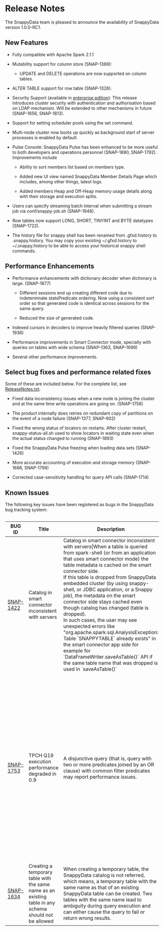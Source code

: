 # Release Notes 

The SnappyData team is pleased to announce the availability of SnappyData version 1.0.0-RC1.

## New Features
* Fully compatible with Apache Spark 2.1.1

* Mutability support for column store (SNAP-1389):

	- UPDATE and DELETE operations are now supported on column tables.

* ALTER TABLE support for row table (SNAP-1326).

* Security Support (available in [enterprise edition](http://www.snappydata.io/download)):  This release introduces cluster security with authentication and authorisation based on LDAP mechanism. Will be extended to other mechanisms in future (SNAP-1656, SNAP-1813).

* Support for setting scheduler pools using the set command.

* Multi-node cluster now boots up quickly as background start of server processes is enabled by default.

* Pulse Console:  SnappyData Pulse has been enhanced to be more useful to both developers and operations personnel (SNAP-1890, SNAP-1792). Improvements include

	- Ability to sort members list based on members type.

	- Added new UI view named SnappyData Member Details Page which includes, among other things, latest logs.

	- Added members Heap and Off-Heap memory usage details along with their storage and execution splits.

* Users can specify streaming batch interval when submitting a stream job via conf/snappy-job.sh (SNAP-1948).

* Row tables now support LONG, SHORT, TINYINT and BYTE datatypes (SNAP-1722).

* The history file for snappy shell has been renamed from .gfxd.history to .snappy.history. You may copy your existing ~/.gfxd.history to ~/.snappy.history to be able to access your historical snappy shell commands.

## Performance Enhancements
* Performance enhancements with dictionary decoder when dictionary is large. (SNAP-1877)

	- Different sessions end up creating different code due to indeterminate statsPredicate ordering. Now using a consistent sort order so that generated code is identical across sessions for the same query.

	- Reduced the size of generated code.

* Indexed cursors in decoders to improve heavily filtered queries (SNAP-1936)

* Performance improvements in Smart Connector mode, specially with queries on tables with wide schema (SNAP-1363, SNAP-1699)

* Several other performance improvements.

## Select bug fixes and performance related fixes
Some of these are included below. For the complete list, see [ReleaseNotes.txt](https://github.com/SnappyDataInc/snappydata/blob/master/ReleaseNotes.txt).

* Fixed data inconsistency issues when a new node is joining the cluster and at the same time write operations are going on. (SNAP-1756)

* The product internally does retries on redundant copy of partitions on the event of a node failure (SNAP-1377, SNAP-902)

* Fixed the wrong status of locators on restarts. After cluster restart, snappy-status-all.sh used to show locators in waiting state even when the actual status changed to running (SNAP-1893)

* Fixed the SnappyData Pulse freezing when loading data sets (SNAP-1426)

* More accurate accounting of execution and storage memory (SNAP-1688, SNAP-1798)

* Corrected case-sensitivity handling for query API calls (SNAP-1714)

## Known Issues 
The following key issues have been registered as bugs in the SnappyData bug tracking system:

<table align="left">
<colgroup>
<col width="25%" />
<col width="25%" />
<col width="25%" />
<col width="25%" />
</colgroup>
<thead>
<tr class="header">
<th>BUG ID</th>
<th>Title</th>
<th>Description</th>
<th>Workaround</th>
</tr>
</thead>
<tbody>
<tr class="odd">
<td><a href="https://jira.snappydata.io/browse/SNAP-1422">SNAP-1422</a></td>
<td>Catalog in smart connector inconsistent with servers</td>
<td>Catalog in smart connector inconsistent with servers|When a table is queried from spark-shell (or from an application that uses smart connector mode) the table metadata is cached on the smart connector side. </br>If this table is dropped from SnappyData embedded cluster (by using snappy-shell, or JDBC application, or a Snappy job), the metadata on the smart connector side stays cached even though catalog has changed (table is dropped). </br>In such cases, the user may see unexpected errors like "org.apache.spark.sql.AnalysisException: Table `SNAPPYTABLE` already exists"  in the smart connector app side for example for `DataFrameWriter.saveAsTable()` API if the same table name that was dropped is used in `saveAsTable()`</td>
<td> 
1. User may either create a new SnappySession in such scenarios </br>OR </br> 
2. Invalidate the cache on the Smart Connector mode, for example by calling </br>  `snappy.sessionCatalog.invalidateAll()`</td>
</tr>

<tr class="even">
<td><a href="https://jira.snappydata.io/browse/SNAP-1753">SNAP-1753</a></td>
<td>TPCH Q19 execution performance degraded in 0.9</td>
<td>A disjunctive query (that is, query with two or more predicates joined by an OR clause) with common filter predicates may report performance issues.</td>
<td>To resolve this, the query should be rewritten in the following manner to achieve better performance:
<pre class="pre"><code>  
select
        sum(l_extendedprice) 
    from
        LINEITEM,
        PART
    where
        (
       p_partkey = l_partkey
       and p_size between 1 and 5
 and l_shipinstruct = 'DELIVER IN PERSON'
        )
        or
        (
       p_partkey = l_partkey
       and p_brand = 'Brand#?'
       and l_shipinstruct = 'DELIVER IN PERSON'
        )
</code></pre>
<pre class="pre"><code>  
select
        sum(l_extendedprice) 
    from
        LINEITEM,
        PART
    where
        ( p_partkey = l_partkey and l_shipinstruct = 'DELIVER IN PERSON') and 
        ( p_size between 1 and 5 or  p_brand = 'Brand#3')
</code></pre>
</td>
</tr>
<tr class="odd">
<td><a href="https://jira.snappydata.io/browse/SNAP-1634">SNAP-1634</a></td>
<td>Creating a temporary table with the same name as an existing table in any schema should not be allowed</td>
<td>When creating a temporary table, the SnappyData catalog is not referred, which means, a temporary table with the same name as that of an existing SnappyData table can be created. Two tables with the same name lead to ambiguity during query execution and can either cause the query to fail or return wrong results. </br></td>
<td> Ensure that you create temporary tables with a unique name. </td>
</tr><!--
<tr class="even">
<td><a href="https://jira.snappydata.io/browse/SNAP-1153">SNAP-1153</a></td>
<td></td>
<td></td>
<td></td>
</tr>
-->
</table>

<!-- 
Format for new rows
<tr class="odd">
<td></td>
<td></td>
<td></td>
<td></td>
</tr>
<tr class="even">
<td></td>
<td></td>
<td></td>
<td></td>
</tr>
-->
